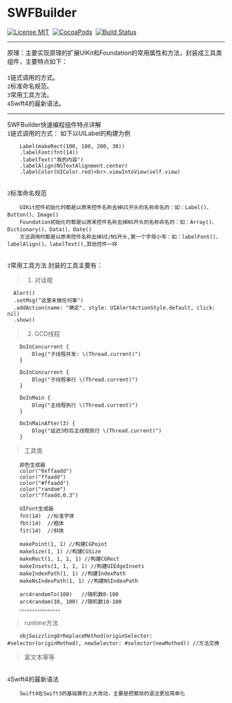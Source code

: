 # SWFBuilder
[![License MIT](https://img.shields.io/badge/license-MIT-green.svg?style=flat)](https://raw.githubusercontent.com/ibireme/YYKit/master/LICENSE)&nbsp;
[![CocoaPods](http://img.shields.io/cocoapods/p/YYKit.svg?style=flat)](http://cocoadocs.org/docsets/YYKit)&nbsp;
[![Build Status](https://travis-ci.org/ibireme/YYKit.svg?branch=master)](https://travis-ci.org/ibireme/YYKit)

</p>

---

原理：主要实现原理的扩展UIKit和Foundation的常用属性和方法，封装成工具类组件，主要特点如下：<br>
<br>`1`链式调用的方式。
<br>`2`标准命名规范。
<br>`3`常用工具方法。
<br>`4`Swift4的最新语法。

</p>
</p>

---

SWFBuilder快速编程组件特点详解
<br>`1`链式调用的方式： 如下以UILabel的构建为例

        Label(makeRect(100, 100, 200, 30))
        .labelFont(fnt(14))
        .labelText("我的内容")
        .labelAlign(NSTextAlignment.center)
        .labelColor(UIColor.red)<br>.viewIntoView(self.view)
            
<br>`2`标准命名规范
        
        UIKit控件初始化时都是以原来控件名称去掉UI开头的名称命名的：如：Label()、Button()、Image()
        Foundation初始化时都是以原来控件名称去掉NS开头的名称命名的：如：Array()、Dictionary()、Data()、Date()
        方法调用时都是以原来控件名称去掉UI/NS开头,第一个字母小写：如：labelFont()、labelAlign()、labelText(),其他控件一样

<br>`3`常用工具方法
封装的工具主要有：<br>

>1) 对话框<br> 

      Alert()
      .setMsg("这里未做任何事")
      .addAction(name: "确定", style: UIAlertActionStyle.default, click: nil)
      .show()

>2) GCD线程

        DoInConcurrent {
            Dlog("子线程并发: \(Thread.current)")
        }
        
        DoInConcurrent {
            Dlog("子线程串行 \(Thread.current)")
        }
        
        DoInMain {
            Dlog("主线程执行 \(Thread.current)")
        }
        
        DoInMainAfter(3) {
            Dlog("延迟3秒后主线程执行 \(Thread.current)")
        }
>工具类

        颜色生成器
        color("0xffaadd")
        color("ffaadd")
        color("#ffaadd")
        color("random")
        color("ffaadd,0.3")
        
        UIFont生成器
        fnt(14)  //标准字体
        fbt(14)  //粗体
        fit(14)  //斜体
        
        makePoint(1, 1) //构建CGPoint
        makeSize(1, 1) //构建CGSize
        makeRect(1, 1, 1, 1) //构建CGRect
        makeInsets(1, 1, 1, 1) //构建UIEdgeInsets
        makeIndexPath(1, 1) //构建IndexPath
        makeNsIndexPath(1, 1) //构建NSIndexPath
                
        arc4randomTo(100)   //随机数0-100
        arc4random(10, 100) //随机数10-100
        。。。。。。。。。。。。。。。。
>runtime方法
        
        objSwizzlingOrReplaceMethod(originSelector: #selector(originMothed), newSelector: #selector(newMothed)) //方法交换
>富文本等等

<br>`4`Swift4的最新语法
        
        Swift4在Swift3的基础算的上大改动，主要是把繁琐的语法更加简单化


